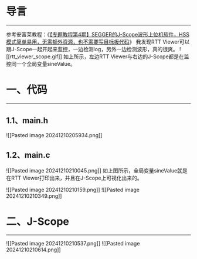 # 导言
----
参考安富莱教程：《[【专题教程第4期】SEGGER的J-Scope波形上位机软件，HSS模式简单易用，无需额外资源，也不需要写目标板代码](https://www.armbbs.cn/forum.php?mod=viewthread&tid=83097)》
我发现RTT Viewer可以跟J-Scope一起开起来监控，一边检测log，另外一边检测波形，真的很爽。
![[rtt_viewer_scope.gif]]
如上所示，左边RTT Viewer与右边的J-Scope都是在监控同一个全局变量sineValue。

# 一、代码
---
## 1.1、main.h
![[Pasted image 20241210205934.png]]
## 1.2、main.c
![[Pasted image 20241210210045.png]]
如上图所示，全局变量sineValue就是在RTT Viewer打印出来，并且在J-Scope上可视化出来的。<br>

![[Pasted image 20241210210159.png]]
![[Pasted image 20241210210349.png]]
# 二、J-Scope
---
![[Pasted image 20241210210537.png]]
![[Pasted image 20241210210614.png]]


